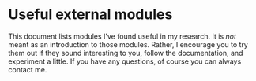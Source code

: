 # Useful external modules

This document lists modules I've found useful in my research. It is *not* meant
as an introduction to those modules. Rather, I encourage you to try them out if
they sound interesting to you, follow the documentation, and experiment a little.
If you have any questions, of course you can always contact me.
